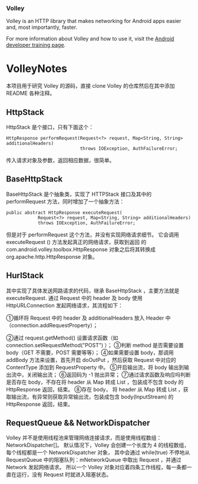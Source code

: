 ### Volley

Volley is an HTTP library that makes networking for Android apps easier and, most
importantly, faster.

For more information about Volley and how to use it, visit the [Android developer training
page](https://developer.android.com/training/volley/index.html).
# VolleyNotes
本项目用于研究 Volley 的源码，直接 clone Volley 的仓库然后在其中添加 README 各种注释。

## HttpStack
HttpStack 是个接口，只有下面这个：
```
HttpResponse performRequest(Request<?> request, Map<String, String> additionalHeaders)
                            throws IOException, AuthFailureError;
```
传入请求对象及参数，返回相应数据，很简单。
## BaseHttpStack
BaseHttpStack 是个抽象类，实现了 HTTPStack 接口及其中的 performRequest 方法，同时增加了一个抽象方法：
```
public abstract HttpResponse executeRequest(
            Request<?> request, Map<String, String> additionalHeaders)
            throws IOException, AuthFailureError;
```
但是对于 performRequest 这个方法，并没有实现网络请求细节。
它会调用 executeRequest () 方法发起真正的网络请求，获取到返回
的 com.android.volley.toolbox.HttpResponse 对象之后将其转换成 org.apache.http.HttpResponse 对象。
## HurlStack
其中实现了具体发送网路请求的代码，继承 BaseHttpStack ，主要方法就是 executeRequest.
通过 Request 中的 header 及 body 使用 HttpURLConnection 发起网络请求，其流程如下：</p>
①循环将 Request 中的 header 及 additionalHeaders 放入 Header 中（connection.addRequestProperty）；</p>
②通过 request.getMethod() 设置请求函数（如 connection.setRequestMethod("POST") ）；
③判断 method 是否需要设置 body（GET 不需要，POST 需要等等）；
④如果需要设置 body，那调用 addBody 方法来设置，首先开启 doOutPut ，然后获取 Request 中对应的 ContentType 添加到 RequestProperty 中。
⑤开启输出流，将 body 输出到输出流中，关闭输出流；
⑥返回码为 -1 抛出异常；
⑦通过请求函数及响应吗判断是否存在 body，不存在将 header 从 Map 转成 List ，包装成不包含 body 的 HttpResponse 返回，结束。
⑧存在 body， 将 header 从 Map 转成 List ，获取输出流，有异常则获取异常输出流，包装成包含 body(InputStream) 的 HttpResponse 返回，结束。

## RequestQueue && NetworkDispatcher
Volley 并不是使用线程池来管理网络连接请求，而是使用线程数组：NetworkDispatcher[]。
默认情况下，Volley 会创建一个长度为 4 的线程数组，每个线程都是一个 NetworkDispatcher 对象，
其中会通过 while(true) 不停地从 RequestQueue 中的阻塞队列：mNetworkQueue 中取出 Request ，并通过 Network 发起网络请求。
所以一个 Volley 对象对应着四条工作线程，每一条都一直在运行，没有 Request 时就进入阻塞状态。

